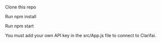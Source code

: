 Clone this repo  

Run npm install  
  
Run npm start    
  
You must add your own API key in the src/App.js file to connect to Clarifai. 
   
  
